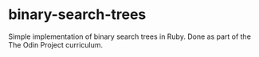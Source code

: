 # binary-search-trees
Simple implementation of binary search trees in Ruby. Done as part of the The Odin Project curriculum.
